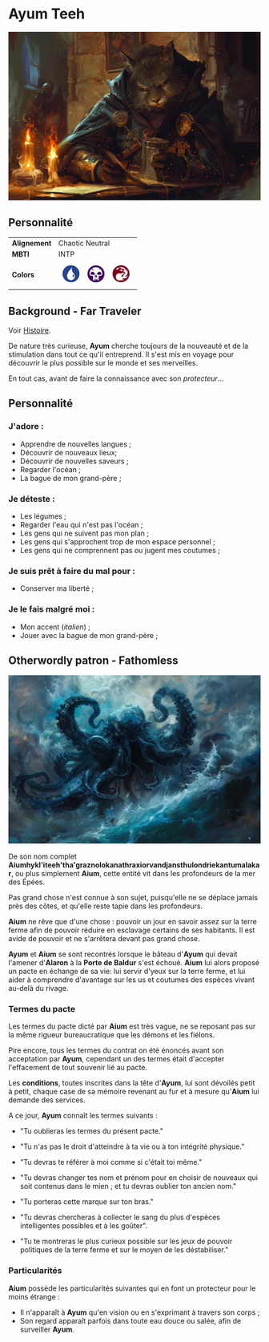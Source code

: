 # Ayum Teeh
![Ayum Teeh](../_images/AyumTeeh2.png)

## Personnalité
|||
|-|-|
|**Alignement**|Chaotic Neutral|
|**MBTI**|INTP|
|**Colors**|<img src="../_images/BluePip.png" alt="drawing" width="50"/><img src="../_images/BlackPip.png" alt="drawing" width="50"/><img src="../_images/RedPip.png" alt="drawing" width="50"/>|

## Background - Far Traveler
Voir [Histoire](./HISTOIRE/_Sommaire.md).

De nature très curieuse, **Ayum** cherche toujours de la nouveauté et de la stimulation dans tout ce qu'il entreprend. Il s'est mis en voyage pour découvrir le plus possible sur le monde et ses merveilles.

En tout cas, avant de faire la connaissance avec son *protecteur*...

## Personnalité 

### J'adore : 
* Apprendre de nouvelles langues ; 
* Découvrir de nouveaux lieux;
* Découvrir de nouvelles saveurs ;
* Regarder l'océan ;
* La bague de mon grand-père ;

### Je déteste : 
* Les légumes ;
* Regarder l'eau qui n'est pas l'océan ; 
* Les gens qui ne suivent pas mon plan ; 
* Les gens qui s'approchent trop de mon espace personnel ;
* Les gens qui ne comprennent pas ou jugent mes coutumes ;

### Je suis prêt à faire du mal pour : 
* Conserver ma liberté ;

### Je le fais malgré moi : 
* Mon accent (*italien*) ; 
* Jouer avec la bague de mon grand-père ;


## Otherwordly patron - Fathomless
![Aium](../_images/Aiumhykl'itheth.png)

De son nom complet **Aiumhykl'iteeh'tha'graznolokanathraxiorvandjansthulondriekantumalakar**, ou plus simplement **Aium**, cette entité vit dans les profondeurs de la mer des Épées. 

Pas grand chose n'est connue à son sujet, puisqu'elle ne se déplace jamais près des côtes, et qu'elle reste tapie dans les profondeurs.

**Aium** ne rêve que d'une chose : pouvoir un jour en savoir assez sur la terre ferme afin de pouvoir réduire en esclavage certains de ses habitants. Il est avide de pouvoir et ne s'arrêtera devant pas grand chose.

**Ayum** et **Aium** se sont recontrés lorsque le bâteau d'**Ayum** qui devait l'amener d'**Alaron** à la **Porte de Baldur** s'est échoué. **Aium** lui alors proposé un pacte en échange de sa vie: lui servir d'yeux sur la terre ferme, et lui aider à comprendre d'avantage sur les us et coutumes des espèces vivant au-delà du rivage.

### Termes du pacte
Les termes du pacte dicté par **Aium** est très vague, ne se reposant pas sur la même rigueur bureaucratique que les démons et les fiélons.

Pire encore, tous les termes du contrat on été énoncés avant son acceptation par **Ayum**, cependant un des termes était d'accepter l'effacement de tout souvenir lié au pacte.

Les **conditions**, toutes inscrites dans la tête d'**Ayum**, lui sont dévoilés petit à petit, chaque case de sa mémoire revenant au fur et à mesure qu'**Aium** lui demande des services. 

A ce jour, **Ayum** connaît les termes suivants : 
* "Tu oublieras les termes du présent pacte."
* "Tu n'as pas le droit d'atteindre à ta vie ou à ton intégrité physique."
* "Tu devras te référer à moi comme si c'était toi même."
* "Tu devras changer tes nom et prénom pour en choisir de nouveaux qui soit contenus dans le mien ; et tu devras oublier ton ancien nom."

* "Tu porteras cette marque sur ton bras."
* "Tu devras chercheras à collecter le sang du plus d'espèces intelligentes possibles et à les goûter".
* "Tu te montreras le plus curieux possible sur les jeux de pouvoir politiques de la terre ferme et sur le moyen de les déstabiliser."

### Particularités

**Aium** possède les particularités suivantes qui en font un protecteur pour le moins étrange : 
* Il n'apparaît à **Ayum** qu'en vision ou en s'exprimant à travers son corps ; 
* Son regard apparaît parfois dans toute eau douce ou salée, afin de surveiller **Ayum**.

